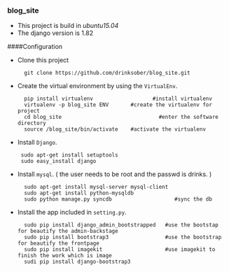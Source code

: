 ### blog_site

*    This project is build  in *ubuntu15.04*
*    The django version is 1.82

####Configuration

* Clone this project

        git clone https://github.com/drinksober/blog_site.git

* Create the virtual environment by using the `VirtualEnv`.

        pip install virtualenv                   #install virtualenv
        virtualenv -p blog_site ENV       #create the virtualenv for project
        cd blog_site                               #enter the software directory
        source /blog_site/bin/activate    #activate the virtualenv 


*  Install `Django`.

        sudo apt-get install setuptools
        sudo easy_install django

* Install `mysql`. ( the user needs to be  root and the passwd is drinks. )

        sudo apt-get install mysql-server mysql-client
        sudo apt-get install python-mysqldb
        sudo python manage.py syncdb                    #sync the db

* Install the app included in `setting.py`.

        sudo pip install django_admin_bootstrapped   #use the bootstap for beautify the admin-backstage
        sudo pip install bootstrap3                  #use the bootstrap for beautify the frontpage
        sudo pip install imagekit                    #use imagekit to finish the work which is image
        sudi pip install django-bootstrap3

